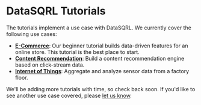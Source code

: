 # DataSQRL Tutorials

The tutorials implement a use case with DataSQRL. We currently cover the following use cases:

* [**E-Commerce**](../quickstart): Our beginner tutorial builds data-driven features for an online store. This tutorial is the best place to start.
* [**Content Recommendation**](clickstream/intro): Build a content recommendation engine based on click-stream data.
* [**Internet of Things**](sensors/intro): Aggregate and analyze sensor data from a factory floor.

We'll be adding more tutorials with time, so check back soon. If you'd like to see another use case covered, please
[let us know](/community).